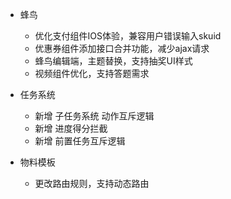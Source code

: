 <!--
 * @Copyright: Copyright (c) 2019 Zybang, All rights reserved
 * @Name: name
 * @Description: description
 * @Author: liujianwei(liujianwei@zuoyebang.com)
 * @LastEditors: liujianwei
 * @LastEditTime: 2020-01-10 19:25:43
 * @LastEditContent: 初始化文件
 -->
- 蜂鸟
  - 优化支付组件IOS体验，兼容用户错误输入skuid
  - 优惠券组件添加接口合并功能，减少ajax请求
  - 蜂鸟编辑端，主题替换，支持抽奖UI样式
  - 视频组件优化，支持答题需求

- 任务系统
  - 新增 子任务系统 动作互斥逻辑
  - 新增 进度得分拦截
  - 新增 前置任务互斥逻辑  

- 物料模板
  - 更改路由规则，支持动态路由
